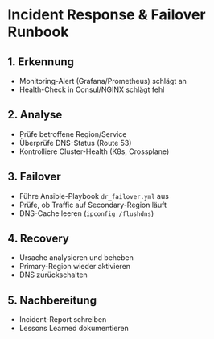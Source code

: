 # Incident Response & Failover Runbook

## 1. Erkennung
- Monitoring-Alert (Grafana/Prometheus) schlägt an
- Health-Check in Consul/NGINX schlägt fehl

## 2. Analyse
- Prüfe betroffene Region/Service
- Überprüfe DNS-Status (Route 53)
- Kontrolliere Cluster-Health (K8s, Crossplane)

## 3. Failover
- Führe Ansible-Playbook `dr_failover.yml` aus
- Prüfe, ob Traffic auf Secondary-Region läuft
- DNS-Cache leeren (`ipconfig /flushdns`)

## 4. Recovery
- Ursache analysieren und beheben
- Primary-Region wieder aktivieren
- DNS zurückschalten

## 5. Nachbereitung
- Incident-Report schreiben
- Lessons Learned dokumentieren
